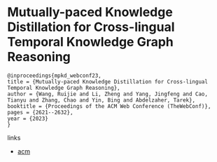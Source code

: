 # Mutually-paced Knowledge Distillation for Cross-lingual Temporal Knowledge Graph Reasoning

```
@inproceedings{mpkd_webconf23,
title = {Mutually-paced Knowledge Distillation for Cross-lingual Temporal Knowledge Graph Reasoning},
author = {Wang, Ruijie and Li, Zheng and Yang, Jingfeng and Cao, Tianyu and Zhang, Chao and Yin, Bing and Abdelzaher, Tarek},
booktitle = {Proceedings of the ACM Web Conference (TheWebConf)},
pages = {2621--2632},
year = {2023}
}
```

links
- [acm](https://dl.acm.org/doi/10.1145/3543507.3583407)
